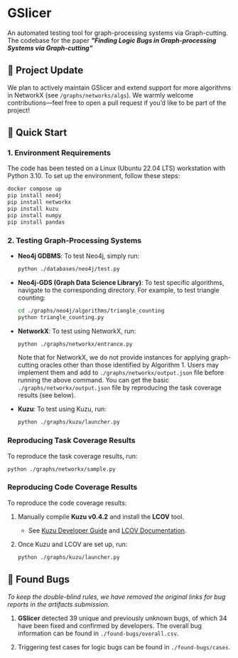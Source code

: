# GSlicer

An automated testing tool for graph-processing systems via Graph-cutting. The codebase for the paper ***"Finding Logic Bugs in Graph-processing Systems via Graph-cutting"***

## 📰 Project Update

We plan to actively maintain GSlicer and extend support for more algorithms in NetworkX (see `/graphs/networks/algs`). We warmly welcome contributions—feel free to open a pull request if you’d like to be part of the project!


## 🚀 Quick Start

### 1. Environment Requirements

The code has been tested on a Linux (Ubuntu 22.04 LTS) workstation with Python 3.10. To set up the environment, follow these steps:

```bash
docker compose up
pip install neo4j
pip install networkx
pip install kuzu
pip install numpy
pip install pandas
```

### 2. Testing Graph-Processing Systems

- **Neo4j GDBMS**: To test Neo4j, simply run:
  ```bash
  python ./databases/neo4j/test.py
  ```

- **Neo4j-GDS (Graph Data Science Library)**: To test specific algorithms, navigate to the corresponding directory. For example, to test triangle counting:
  ```bash
  cd ./graphs/neo4j/algorithms/triangle_counting
  python triangle_counting.py
  ```

- **NetworkX**: To test using NetworkX, run:
  ```bash
  python ./graphs/networkx/entrance.py
  ```
  Note that for NetworkX, we do not provide instances for applying graph-cutting oracles other than those identified by Algorithm 1. Users may implement them and add to `./graphs/networkx/output.json` file before running the above command.
  You can get the basic `./graphs/networkx/output.json` file by reproducing the task coverage results (see below).

- **Kuzu**: To test using Kuzu, run:
  ```bash
  python ./graphs/kuzu/launcher.py
  ```

### Reproducing Task Coverage Results

To reproduce the task coverage results, run:
```bash
python ./graphs/networkx/sample.py
```

### Reproducing Code Coverage Results

To reproduce the code coverage results:
1. Manually compile **Kuzu v0.4.2** and install the **LCOV** tool.
   - See [Kuzu Developer Guide](https://docs.kuzudb.com/developer-guide/) and [LCOV Documentation](https://lcov.readthedocs.io/en/latest/).
   
2. Once Kuzu and LCOV are set up, run:
   ```bash
   python ./graphs/kuzu/launcher.py
   ```



## 🐛 Found Bugs

*To keep the double-blind rules, we have removed the original links for bug reports in the artifacts submission.*

1. **GSlicer** detected 39 unique and previously unknown bugs, of which 34 have been fixed and confirmed by developers. The overall bug information can be found in `./found-bugs/overall.csv`.

2. Triggering test cases for logic bugs can be found in `./found-bugs/cases`.
